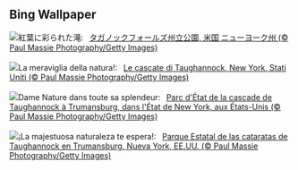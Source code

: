 ## Bing Wallpaper
![](https://www.bing.com/th?id=OHR.TaughannockFalls_JA-JP2595507863_UHD.jpg&w=1000)紅葉に彩られた滝:&nbsp;&ensp;[タガノックフォールズ州立公園, 米国 ニューヨーク州 (© Paul Massie Photography/Getty Images)](https://www.bing.com/th?id=OHR.TaughannockFalls_JA-JP2595507863_UHD.jpg)
<br><br/>
![](https://www.bing.com/th?id=OHR.TaughannockFalls_IT-IT9282123928_UHD.jpg&w=1000)La meraviglia della natura!:&nbsp;&ensp;[Le cascate di Taughannock, New York, Stati Uniti (© Paul Massie Photography/Getty Images)](https://www.bing.com/th?id=OHR.TaughannockFalls_IT-IT9282123928_UHD.jpg)
<br><br/>
![](https://www.bing.com/th?id=OHR.TaughannockFalls_FR-FR9642838180_UHD.jpg&w=1000)Dame Nature dans toute sa splendeur:&nbsp;&ensp;[Parc d'État de la cascade de Taughannock à Trumansburg, dans l'État de New York, aux États-Unis (© Paul Massie Photography/Getty Images)](https://www.bing.com/th?id=OHR.TaughannockFalls_FR-FR9642838180_UHD.jpg)
<br><br/>
![](https://www.bing.com/th?id=OHR.TaughannockFalls_ES-ES9306414280_UHD.jpg&w=1000)¡La majestuosa naturaleza te espera!:&nbsp;&ensp;[Parque Estatal de las cataratas de Taughannock en Trumansburg, Nueva York, EE.UU. (© Paul Massie Photography/Getty Images)](https://www.bing.com/th?id=OHR.TaughannockFalls_ES-ES9306414280_UHD.jpg)
<br><br/>
